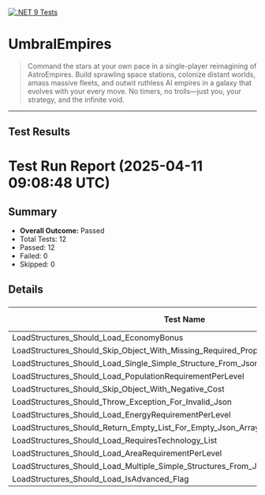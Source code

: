 [![.NET 9 Tests](https://github.com/jamesphenry/UmbralEmpires/actions/workflows/dotnet-desktop.yml/badge.svg)](https://github.com/jamesphenry/UmbralEmpires/actions/workflows/dotnet-desktop.yml)

# UmbralEmpires
>Command the stars at your own pace in a single-player reimagining of AstroEmpires. Build sprawling space stations, colonize distant worlds, amass massive fleets, and outwit ruthless AI empires in a galaxy that evolves with your every move. No timers, no trolls—just you, your strategy, and the infinite void.
---
## Test Results

<!-- TEST-RESULTS-START -->
# Test Run Report (2025-04-11 09:08:48 UTC)

## Summary
* **Overall Outcome:** Passed
* Total Tests: 12
* Passed: 12
* Failed: 0
* Skipped: 0

## Details

### [](#)
| Test Name | Outcome | Duration (ms) | Error Message |
|-----------|---------|---------------|---------------|
| LoadStructures_Should_Load_EconomyBonus | Passed | 0 | - |
| LoadStructures_Should_Skip_Object_With_Missing_Required_Property_And_Load_Valid_Ones | Passed | 0 | - |
| LoadStructures_Should_Load_Single_Simple_Structure_From_Json | Passed | 0 | - |
| LoadStructures_Should_Load_PopulationRequirementPerLevel | Passed | 0 | - |
| LoadStructures_Should_Skip_Object_With_Negative_Cost | Passed | 0 | - |
| LoadStructures_Should_Throw_Exception_For_Invalid_Json | Passed | 0 | - |
| LoadStructures_Should_Load_EnergyRequirementPerLevel | Passed | 0 | - |
| LoadStructures_Should_Return_Empty_List_For_Empty_Json_Array | Passed | 0 | - |
| LoadStructures_Should_Load_RequiresTechnology_List | Passed | 0 | - |
| LoadStructures_Should_Load_AreaRequirementPerLevel | Passed | 0 | - |
| LoadStructures_Should_Load_Multiple_Simple_Structures_From_Json | Passed | 0 | - |
| LoadStructures_Should_Load_IsAdvanced_Flag | Passed | 0 | - |

<!-- TEST-RESULTS-END -->

